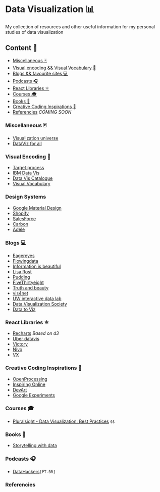 # Data Visualization :bar_chart:

My collection of resources and other useful information for my personal studies of data visualization 

## Content :memo:

- [Miscellaneous :black_joker:](#miscellaneous-black_joker)
- [Visual encoding && Visual Vocabulary :eyes:](#visual-encoding-eyes)
- [Blogs && favourite sites :computer:](#blogs-computer)
- [Podcasts :headphones:](#podcasts-headphones)
- [React Libraries ⚛](#react-libraries-%EF%B8%8F)
- [Courses :mortar_board:](#courses-mortar_board)
- [Books :book:](#books-book)
- [Creative Coding Inspirations :art:](#creative-coding-inspirations-art)
- [Referencies](#) *COMING SOON*


### Miscellaneous :black_joker:
- [Visualization universe](http://visualizationuniverse.com)
- [DataViz for all](https://datavizforall.org/chart-design.html)

### Visual Encoding :eyes:
  - [Target process](https://www.targetprocess.com/articles/visual-encoding/)
  - [IBM Data Vis](https://www.ibm.com/design/v1/language/experience/data-visualization)
  - [Data Vis Catalogue](https://datavizcatalogue.com/index.html) 
  - [Visual Vocabulary](https://journalismcourses.org/courses/DE0618/Visual-vocabulary.pdf)
  
### Design Systems

- [Google Material Design](https://material.io/design/communication/data-visualization.html)
- [Shopify](https://polaris.shopify.com/design/data-visualizations#navigation)
- [SalesForce](https://lightningdesignsystem.com/guidelines/charts/)
- [Carbon](https://www.carbondesignsystem.com/data-visualization)
- [Adele](https://adele.uxpin.com/)
  
### Blogs :computer:
- [Eagereyes](https://eagereyes.org/)
- [Flowingdata](http://flowingdata.com/)
- [Information is beautiful](https://informationisbeautiful.net/)
- [Lisa Rost](https://lisacharlotterost.de/)
- [Pudding](https://pudding.cool/)
- [FiveThirtyeight](https://fivethirtyeight.com/)
- [Truth and beauty](https://truth-and-beauty.net/)
- [vis4net](https://www.vis4.net/blog/)
- [UW interactive data lab](http://idl.cs.washington.edu/papers/)
- [Data Visualization Society](https://www.datavisualizationsociety.com/resources)
- [Data to Viz](https://www.data-to-viz.com/caveats.html)

### React Libraries ⚛️
 - [Recharts](https://github.com/recharts/recharts) *Based on d3*
 - [Uber datavis](https://github.com/uber/react-vis)
 - [Victory](https://github.com/FormidableLabs/victory)
 - [Nivo](https://nivo.rocks/)
 - [VX](https://vx-demo.now.sh/)
 
### Creative Coding Inspirations :art:
 - [OpenProcessing](https://www.openprocessing.org/)
 - [Inspiring Online](https://inspiring.online/)
 - [DevArt](https://devart.withgoogle.com/)
 - [Google Experiments](https://experiments.withgoogle.com/collection/chrome)
 
### Courses :mortar_board:
 - [Pluralsight - Data Visualization: Best Practices](https://www.pluralsight.com/courses/data-visualization-best-practices) `$$`
 
### Books :book:
 - [Storytelling with data](https://www.amazon.com.br/Storytelling-Data-Visualization-Business-Professionals/dp/1119002257)
 
### Podcasts :headphones:
 - [DataHackers](https://open.spotify.com/show/1oMIHOXsrLFENAeM743g93?si=7_9SWHjNQDCPSoWXL4l_ZQ)`[PT-BR]`

 ### Referencies
